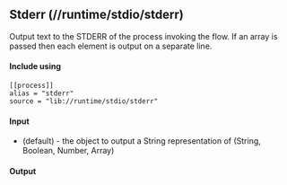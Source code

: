 ## Stderr (//runtime/stdio/stderr)
Output text to the STDERR of the process invoking the flow. If an array is passed then each element
is output on a separate line.

#### Include using
```
[[process]]
alias = "stderr"
source = "lib://runtime/stdio/stderr"
```

#### Input
* (default) - the object to output a String representation of (String, Boolean, Number, Array)

#### Output